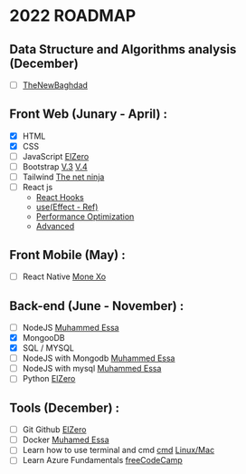 # 2022 ROADMAP

## Data Structure and Algorithms analysis (December)
- [ ] [TheNewBaghdad](https://www.youtube.com/playlist?list=PLF8OvnCBlEY3a1pbPrE6fvNuV3qi-6KRf)
## Front Web (Junary - April) :
- [X] HTML
- [X] CSS
- [ ] JavaScript [ElZero](https://www.youtube.com/playlist?list=PLDoPjvoNmBAx3kiplQR_oeDqLDBUDYwVv)
- [ ] Bootstrap [V.3](https://www.youtube.com/playlist?list=PLDoPjvoNmBAw24EjNUp_88S1VeaNK8Cts) [V.4](https://www.youtube.com/playlist?list=PLDoPjvoNmBAy0dU3C3_lNRTSTtqePEsI2)
- [ ] Tailwind [The net ninja](https://www.youtube.com/playlist?list=PL4cUxeGkcC9gpXORlEHjc5bgnIi5HEGhw)
- [ ] React js 
   - [React Hooks](https://www.youtube.com/playlist?list=PLejc1JbD4ZFSaQIFNstRIrbm_fqb12Q59) 
   - [use(Effect - Ref)](https://www.youtube.com/playlist?list=PLejc1JbD4ZFTYdkjzqYBujf7UCVQyn_aq)
   - [Performance Optimization](https://www.youtube.com/playlist?list=PLejc1JbD4ZFTYdkjzqYBujf7UCVQyn_aq)
   - [Advanced](https://www.youtube.com/playlist?list=PLejc1JbD4ZFTiDCCVu_uCW0GXqyvhtbf8)
## Front Mobile (May) :
- [ ] React Native [Mone Xo](https://www.youtube.com/playlist?list=PLUsJIpFLVMiNV4gjX8TwrVccXFu9WWfzs)
## Back-end (June - November) :
- [ ] NodeJS [Muhammed Essa](https://www.youtube.com/playlist?list=PLMYF6NkLrdN9noGbruLWtprOPvjA4rjmC)
- [X] MongooDB
- [X] SQL / MYSQL
- [ ] NodeJS with Mongodb [Muhammed Essa](https://www.youtube.com/playlist?list=PLMYF6NkLrdN_7PgWxSxwu7qrloctdyS_f)
- [ ] NodeJS with mysql [Muhammed Essa](https://www.youtube.com/playlist?list=PLMYF6NkLrdN8hywrEeVMkBbEH-BDyBNCF)
- [ ] Python [ElZero](https://www.youtube.com/playlist?list=PLDoPjvoNmBAyE_gei5d18qkfIe-Z8mocs)
## Tools (December) :
- [ ] Git Github [ElZero](https://www.youtube.com/playlist?list=PLDoPjvoNmBAw4eOj58MZPakHjaO3frVMF)
- [ ] Docker [Muhamed Essa](https://www.youtube.com/playlist?list=PLMYF6NkLrdN-vRESJh6XOEaLudHS8chDC)
- [ ] Learn how to use terminal and cmd [cmd](https://www.youtube.com/playlist?list=PLDoPjvoNmBAxzNO8ixW83Sf8FnLy_MkUT) [Linux/Mac](https://www.youtube.com/playlist?list=PL-osiE80TeTvGhHkpvfmKWOiIPF8UVy6c)
- [ ] Learn Azure Fundamentals [freeCodeCamp](https://www.youtube.com/watch?v=NKEFWyqJ5XA)
